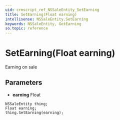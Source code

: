 ```yaml
---
uid: crmscript_ref_NSSaleEntity_SetEarning
title: SetEarning(Float earning)
intellisense: NSSaleEntity.SetEarning
keywords: NSSaleEntity, GetEarning
so.topic: reference
---
```


# SetEarning(Float earning)

Earning on sale

## Parameters

* **earning** Float

```crmscript
NSSaleEntity thing;
Float earning;
thing.SetEarning(earning);
```

